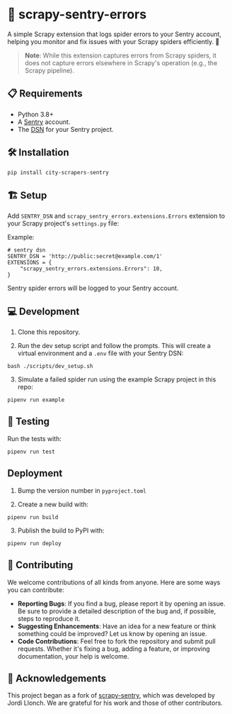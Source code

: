 # 🐞 scrapy-sentry-errors

A simple Scrapy extension that logs spider errors to your Sentry account, helping you monitor and fix issues with your Scrapy spiders efficiently. 🚀

> **Note**: While this extension captures errors from Scrapy spiders, it does not capture errors elsewhere in Scrapy's operation (e.g., the Scrapy pipeline).

## 📋 Requirements 

- Python 3.8+
- A [Sentry](http://www.getsentry.com/) account.
- The [DSN](https://docs.sentry.io/product/sentry-basics/concepts/dsn-explainer/) for your Sentry project.

## 🛠️ Installation 

```bash
pip install city-scrapers-sentry
```

## 🏗️ Setup

Add `SENTRY_DSN` and `scrapy_sentry_errors.extensions.Errors` extension to your Scrapy project's `settings.py` file:

Example:

```
# sentry dsn
SENTRY_DSN = 'http://public:secret@example.com/1'
EXTENSIONS = {
    "scrapy_sentry_errors.extensions.Errors": 10,
}
```

Sentry spider errors will be logged to your Sentry account.

## 💻 Development 

1. Clone this repository.
   
2. Run the dev setup script and follow the prompts. This will create a virtual environment and a `.env` file with your Sentry DSN:
```
bash ./scripts/dev_setup.sh
```

3. Simulate a failed spider run using the example Scrapy project in this repo:
```
pipenv run example
```

## 🧪 Testing

Run the tests with:
```
pipenv run test
```

## Deployment

1. Bump the version number in `pyproject.toml`
   
2. Create a new build with:
```
pipenv run build
```

3. Publish the build to PyPI with:
```
pipenv run deploy
```

## 🤝 Contributing

We welcome contributions of all kinds from anyone. Here are some ways you can contribute:

- **Reporting Bugs**: If you find a bug, please report it by opening an issue. Be sure to provide a detailed description of the bug and, if possible, steps to reproduce it.
- **Suggesting Enhancements**: Have an idea for a new feature or think something could be improved? Let us know by opening an issue.
- **Code Contributions**: Feel free to fork the repository and submit pull requests. Whether it's fixing a bug, adding a feature, or improving documentation, your help is welcome.


## 🙏 Acknowledgements 

This project began as a fork of [scrapy-sentry](https://github.com/llonchj/scrapy-sentry), which was developed by Jordi Llonch. We are grateful for his work and those of other contributors.
